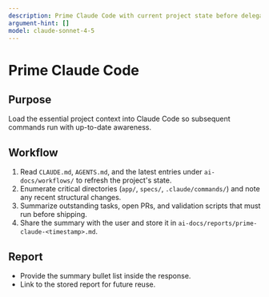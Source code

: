 ```yaml
---
description: Prime Claude Code with current project state before delegating work
argument-hint: []
model: claude-sonnet-4-5
---
```


# Prime Claude Code

## Purpose
Load the essential project context into Claude Code so subsequent commands run with up-to-date awareness.

## Workflow
1. Read `CLAUDE.md`, `AGENTS.md`, and the latest entries under `ai-docs/workflows/` to refresh the project's state.
2. Enumerate critical directories (`app/`, `specs/`, `.claude/commands/`) and note any recent structural changes.
3. Summarize outstanding tasks, open PRs, and validation scripts that must run before shipping.
4. Share the summary with the user and store it in `ai-docs/reports/prime-claude-<timestamp>.md`.

## Report
- Provide the summary bullet list inside the response.
- Link to the stored report for future reuse.
